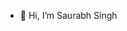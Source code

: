 - 👋 Hi, I’m Saurabh Singh



<!---
saurabhsingh-28/saurabhsingh-28 is a ✨ special ✨ repository because its `README.md` (this file) appears on your GitHub profile.
You can click the Preview link to take a look at your changes.
--->
